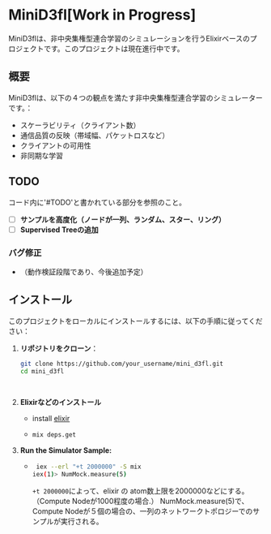 # MiniD3fl[Work in Progress]

MiniD3flは、非中央集権型連合学習のシミュレーションを行うElixirベースのプロジェクトです。このプロジェクトは現在進行中です。

## 概要

MiniD3flは、以下の４つの観点を満たす非中央集権型連合学習のシミュレーターです。：

- スケーラビリティ（クライアント数）
- 通信品質の反映（帯域幅、パケットロスなど）
- クライアントの可用性
- 非同期な学習

## TODO
コード内に'#TODO'と書かれている部分を参照のこと。
- [ ] **サンプルを高度化（ノードが一列、ランダム、スター、リング）**
- [ ] **Supervised Treeの追加**

### バグ修正

- （動作検証段階であり、今後追加予定）

## インストール

このプロジェクトをローカルにインストールするには、以下の手順に従ってください：

1. **リポジトリをクローン**：

   ```bash
   git clone https://github.com/your_username/mini_d3fl.git
   cd mini_d3fl

  
2. **Elixirなどのインストール**
    - install [elixir](https://elixir-lang.org/install.html)
    - ```bash
      mix deps.get
      ```

3. **Run the Simulator Sample:**
   - ```bash
      iex --erl "+t 2000000" -S mix
     iex(1)> NumMock.measure(5)
      ```

     `+t 2000000`によって、elixir の atom数上限を2000000などにする。（Compute Nodeが1000程度の場合.）
     NumMock.measure(5)で、Compute Nodeが５個の場合の、一列のネットワークトポロジーでのサンプルが実行される。
   
